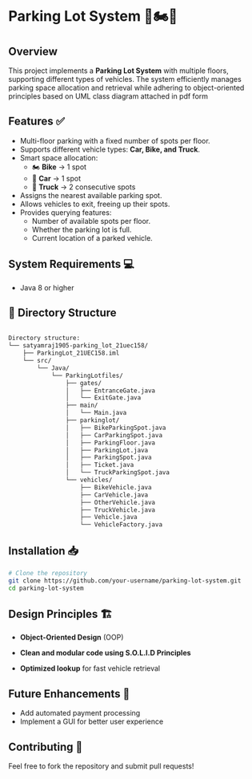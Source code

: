 # Parking Lot System 🚗🏍️🚚

## Overview

This project implements a **Parking Lot System** with multiple floors, supporting different types of vehicles. The system efficiently manages parking space allocation and retrieval while adhering to object-oriented principles based on UML class diagram attached in pdf form

## Features ✅

- Multi-floor parking with a fixed number of spots per floor.
- Supports different vehicle types: **Car, Bike, and Truck**.
- Smart space allocation:
  - 🏍 **Bike** → 1 spot
  - 🚗 **Car** → 1 spot
  - 🚚 **Truck** → 2 consecutive spots
- Assigns the nearest available parking spot.
- Allows vehicles to exit, freeing up their spots.
- Provides querying features:
  - Number of available spots per floor.
  - Whether the parking lot is full.
  - Current location of a parked vehicle.

## System Requirements 💻
- Java 8 or higher

## 📂 Directory Structure 
```bash

Directory structure:
└── satyamraj1905-parking_lot_21uec158/
    ├── ParkingLot_21UEC158.iml
    └── src/
        └── Java/
            └── ParkingLotfiles/
                ├── gates/
                │   ├── EntranceGate.java
                │   └── ExitGate.java
                ├── main/
                │   └── Main.java
                ├── parkinglot/
                │   ├── BikeParkingSpot.java
                │   ├── CarParkingSpot.java
                │   ├── ParkingFloor.java
                │   ├── ParkingLot.java
                │   ├── ParkingSpot.java
                │   ├── Ticket.java
                │   └── TruckParkingSpot.java
                └── vehicles/
                    ├── BikeVehicle.java
                    ├── CarVehicle.java
                    ├── OtherVehicle.java
                    ├── TruckVehicle.java
                    ├── Vehicle.java
                    └── VehicleFactory.java

```
## Installation 📥

```bash
# Clone the repository
git clone https://github.com/your-username/parking-lot-system.git
cd parking-lot-system

```

## Design Principles 🏗️

- **Object-Oriented Design** (OOP)

- **Clean and modular code using S.O.L.I.D Principles**

- **Optimized lookup** for fast vehicle retrieval

## Future Enhancements 🔮

- Add automated payment processing
- Implement a GUI for better user experience

## Contributing 🤝

Feel free to fork the repository and submit pull requests!



